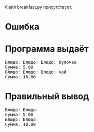 Файл breakfast.py присутствует.
# Ошибка
# Программа выдаёт
<pre>
Блюдо: Блюдо: Блюдо: булочка
Сумма: 5.00
Блюдо: Блюдо: Блюдо: чай
Сумма: 10.00
</pre>
# Правильный вывод
<pre>Блюдо: Блюдо: 
Сумма: 5.00
Блюдо: Блюдо: 
Сумма: 10.00
</pre>